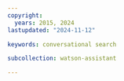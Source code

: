 ```yaml
---
copyright:
  years: 2015, 2024
lastupdated: "2024-11-12"

keywords: conversational search

subcollection: watson-assistant

---
```


